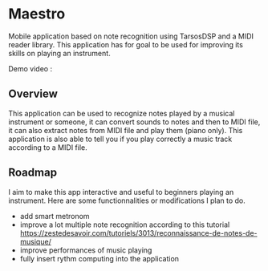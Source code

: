 # Maestro
Mobile application based on note recognition using TarsosDSP and a MIDI reader library. This application has for goal to be used for improving its skills on playing an instrument.

Demo video :
[](https://github.com/EwenCollin/Maestro/assets/51873655/01e01912-36b8-4ea8-98e9-2daec804ef85)


## Overview
This application can be used to recognize notes played by a musical instrument or someone, it can convert sounds to notes and then to MIDI file, it can also extract notes from MIDI file and play them (piano only). This application is also able to tell you if you play correctly a music track according to a MIDI file.

## Roadmap
I aim to make this app interactive and useful to beginners playing an instrument.
Here are some functionnalities or modifications I plan to do.

+ add smart metronom
+ improve a lot multiple note recognition according to this tutorial https://zestedesavoir.com/tutoriels/3013/reconnaissance-de-notes-de-musique/
+ improve performances of music playing
+ fully insert rythm computing into the application
